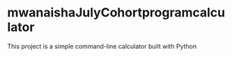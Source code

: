 # mwanaishaJulyCohortprogramcalculator
This project is a simple command-line calculator built with Python
